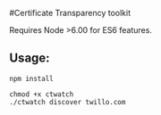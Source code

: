 #Certificate Transparency toolkit

Requires Node >6.00 for ES6 features.

## Usage:

    npm install

    chmod +x ctwatch
	./ctwatch discover twillo.com